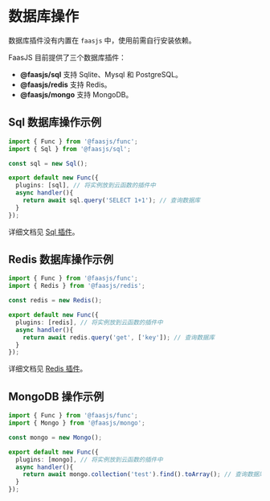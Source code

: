 # 数据库操作

数据库插件没有内置在 `faasjs` 中，使用前需自行安装依赖。

FaasJS 目前提供了三个数据库插件：

- **@faasjs/sql** 支持 Sqlite、Mysql 和 PostgreSQL。
- **@faasjs/redis** 支持 Redis。
- **@faasjs/mongo** 支持 MongoDB。

## Sql 数据库操作示例

```typescript
import { Func } from '@faasjs/func';
import { Sql } from '@faasjs/sql';

const sql = new Sql();

export default new Func({
  plugins: [sql], // 将实例放到云函数的插件中
  async handler(){
    return await sql.query('SELECT 1+1'); // 查询数据库
  }
});
```

详细文档见 [Sql 插件](/doc/sql.html)。

## Redis 数据库操作示例

```typescript
import { Func } from '@faasjs/func';
import { Redis } from '@faasjs/redis';

const redis = new Redis();

export default new Func({
  plugins: [redis], // 将实例放到云函数的插件中
  async handler(){
    return await redis.query('get', ['key']); // 查询数据库
  }
});
```

详细文档见 [Redis 插件](/doc/redis.html)。

## MongoDB 操作示例

```typescript
import { Func } from '@faasjs/func';
import { Mongo } from '@faasjs/mongo';

const mongo = new Mongo();

export default new Func({
  plugins: [mongo], // 将实例放到云函数的插件中
  async handler(){
    return await mongo.collection('test').find().toArray(); // 查询数据库
  }
});
```

